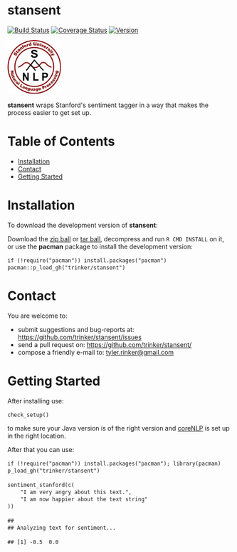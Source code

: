 stansent
============


[![Build
Status](https://travis-ci.org/trinker/stansent.svg?branch=master)](https://travis-ci.org/trinker/stansent)
[![Coverage
Status](https://coveralls.io/repos/trinker/stansent/badge.svg?branch=master)](https://coveralls.io/r/trinker/stansent?branch=master)
<a href="https://img.shields.io/badge/Version-0.0.1-orange.svg"><img src="https://img.shields.io/badge/Version-0.0.1-orange.svg" alt="Version"/></a>
</p>
<img src="inst/stansent_logo/core-nlp.jpg" width="120" alt="coreNLP">

**stansent** wraps Stanford's sentiment tagger in a way that makes the
process easier to get set up.


Table of Contents
============

-   [Installation](#installation)
-   [Contact](#contact)
-   [Getting Started](#getting-started)

Installation
============


To download the development version of **stansent**:

Download the [zip
ball](https://github.com/trinker/stansent/zipball/master) or [tar
ball](https://github.com/trinker/stansent/tarball/master), decompress
and run `R CMD INSTALL` on it, or use the **pacman** package to install
the development version:

    if (!require("pacman")) install.packages("pacman")
    pacman::p_load_gh("trinker/stansent")

Contact
=======

You are welcome to: 
* submit suggestions and bug-reports at: <https://github.com/trinker/stansent/issues> 
* send a pull request on: <https://github.com/trinker/stansent/> 
* compose a friendly e-mail to: <tyler.rinker@gmail.com>


Getting Started
===============

After installing use:

    check_setup()

to make sure your Java version is of the right version and
[coreNLP](http://nlp.stanford.edu/software/corenlp.shtml) is set up in
the right location.

After that you can use:

    if (!require("pacman")) install.packages("pacman"); library(pacman)
    p_load_gh("trinker/stansent")

    sentiment_stanford(c(
        "I am very angry about this text.",  
        "I am now happier about the text string"
    ))

    ## 
    ## Analyzing text for sentiment...

    ## [1] -0.5  0.0